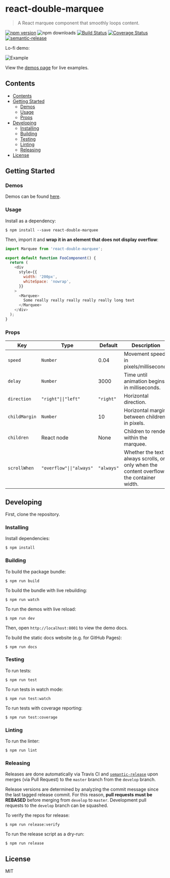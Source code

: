 # react-double-marquee
> A React marquee component that smoothly loops content.

[![npm version](https://badge.fury.io/js/react-double-marquee.svg)](https://badge.fury.io/js/react-double-marquee) ![npm downloads](https://img.shields.io/npm/dy/react-double-marquee)
[![Build Status](https://travis-ci.org/cdtinney/react-double-marquee.svg?branch=master)](https://travis-ci.org/cdtinney/react-double-marquee) [![Coverage Status](https://coveralls.io/repos/github/cdtinney/react-double-marquee/badge.svg?branch=master)](https://coveralls.io/github/cdtinney/react-double-marquee?branch=master)
[![semantic-release](https://img.shields.io/badge/%20%20%F0%9F%93%A6%F0%9F%9A%80-semantic--release-e10079.svg)](https://github.com/semantic-release/semantic-release)

Lo-fi demo:

![Example](https://raw.githubusercontent.com/cdtinney/react-double-marquee/master/docs/static/example.gif)

View the [demos page](https://cdtinney.github.io/react-double-marquee/) for live examples.

## Contents

- [Contents](#contents)
- [Getting Started](#getting-started)
  - [Demos](#demos)
  - [Usage](#usage)
  - [Props](#props)
- [Developing](#developing)
  - [Installing](#installing)
  - [Building](#building)
  - [Testing](#testing)
  - [Linting](#linting)
  - [Releasing](#releasing)
- [License](#license)

## Getting Started

### Demos

Demos can be found [here](https://cdtinney.github.io/react-double-marquee/).

### Usage

Install as a dependency:

```
$ npm install --save react-double-marquee
```

Then, import it and **wrap it in an element that does not display overflow**:

```js
import Marquee from 'react-double-marquee';

export default function FooComponent() {
  return (
    <div
      style={{
        width: '200px',
        whiteSpace: 'nowrap',
      }}
    >
      <Marquee>
        Some really really really really really long text
      </Marquee>
    </div>
  );
}
```

### Props

| Key           | Type              | Default                                | Description                                    |
| ------------- | ----------------- | -------------------------------------- | ---------------------------------------------- |
| `speed`       | `Number`          | 0.04                                   | Movement speed, in pixels/millisecond.         |
| `delay`       | `Number`          | 3000                                   | Time until animation begins, in milliseconds.  |
| `direction`   | `"right"\|\|"left"` | `"right"`                              | Horizontal direction.                          |
| `childMargin` | `Number`          | 10                                     | Horizontal margin between children, in pixels. |
| `children`    | React node        | None | Children to render within the marquee. |
| `scrollWhen`  | `"overflow"\|\|"always"` | `"always"`  | Whether the text always scrolls, or only when the content overflows the container width. |

## Developing

First, clone the repository.

### Installing

Install dependencies:

```
$ npm install
```

### Building

To build the package bundle:

```
$ npm run build
```

To build the bundle with live rebuilding:

```
$ npm run watch
```

To run the demos with live reload:

```
$ npm run dev
```

Then, open `http://localhost:8001` to view the demo docs.

To build the static docs website (e.g. for GitHub Pages):

```
$ npm run docs
```

### Testing

To run tests:

```
$ npm run test
```

To run tests in watch mode:

```
$ npm run test:watch
```

To run tests with coverage reporting:

```
$ npm run test:coverage
```

### Linting

To run the linter:

```
$ npm run lint
```

### Releasing

Releases are done automatically via Travis CI and [`semantic-release`](https://github.com/semantic-release/semantic-release)
upon merges (via Pull Request) to the `master` branch from the `develop` branch.

Release versions are determined by analyzing the commit message since the last tagged release commit. For this reason,
**pull requests must be REBASED** before merging from `develop` to `master`. Development pull requests to the `develop` branch
can be squashed.

To verify the repos for release:

```
$ npm run release:verify
```

To run the release script as a dry-run:

```
$ npm run release
```
## License

MIT
